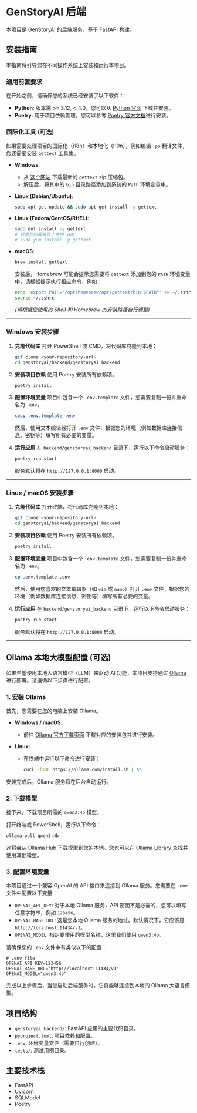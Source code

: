 # GenStoryAI 后端

本项目是 GenStoryAI 的后端服务，基于 FastAPI 构建。

## 安装指南

本指南将引导您在不同操作系统上安装和运行本项目。

### **通用前置要求**

在开始之前，请确保您的系统已经安装了以下软件：

- **Python**: 版本需 >= 3.12, < 4.0。您可以从 [Python 官网](https://www.python.org/downloads/) 下载并安装。
- **Poetry**: 用于项目依赖管理。您可以参考 [Poetry 官方文档](https://python-poetry.org/docs/#installation)进行安装。

### **国际化工具 (可选)**

如果需要处理项目的国际化（i18n）和本地化（l10n），例如编辑 `.po` 翻译文件，您还需要安装 `gettext` 工具集。

- **Windows**:
  - 从 [这个网站](https://mlocati.github.io/gettext-iconv-windows/) 下载最新的 `gettext` zip 压缩包。
  - 解压后，将其中的 `bin` 目录路径添加到系统的 `Path` 环境变量中。

- **Linux (Debian/Ubuntu)**:
  ```bash
  sudo apt-get update && sudo apt-get install -y gettext
  ```

- **Linux (Fedora/CentOS/RHEL)**:
  ```bash
  sudo dnf install -y gettext
  # 或者在旧版系统上使用 yum
  # sudo yum install -y gettext
  ```

- **macOS**:
  ```bash
  brew install gettext
  ```
  安装后，Homebrew 可能会提示您需要将 `gettext` 添加到您的 `PATH` 环境变量中，请根据提示执行相应命令，例如：
  ```bash
  echo 'export PATH="/opt/homebrew/opt/gettext/bin:$PATH"' >> ~/.zshrc
  source ~/.zshrc
  ```
  *(请根据您使用的 Shell 和 Homebrew 的安装路径自行调整)*

---

### **Windows 安装步骤**

1.  **克隆代码库**
    打开 PowerShell 或 CMD，将代码库克隆到本地：
    ```bash
    git clone <your-repository-url>
    cd genstoryai/backend/genstoryai_backend
    ```

2.  **安装项目依赖**
    使用 Poetry 安装所有依赖项。
    ```bash
    poetry install
    ```

3.  **配置环境变量**
    项目中包含一个 `.env.template` 文件，您需要复制一份并重命名为 `.env`。
    ```powershell
    copy .env.template .env
    ```
    然后，使用文本编辑器打开 `.env` 文件，根据您的环境（例如数据库连接信息、密钥等）填写所有必要的变量。

4.  **运行应用**
    在 `backend/genstoryai_backend` 目录下，运行以下命令启动服务：
    ```bash
    poetry run start
    ```
    服务默认将在 `http://127.0.0.1:8000` 启动。

---

### **Linux / macOS 安装步骤**

1.  **克隆代码库**
    打开终端，将代码库克隆到本地：
    ```bash
    git clone <your-repository-url>
    cd genstoryai/backend/genstoryai_backend
    ```

2.  **安装项目依赖**
    使用 Poetry 安装所有依赖项。
    ```bash
    poetry install
    ```

3.  **配置环境变量**
    项目中包含一个 `.env.template` 文件，您需要复制一份并重命名为 `.env`。
    ```bash
    cp .env.template .env
    ```
    然后，使用您喜欢的文本编辑器（如 `vim` 或 `nano`）打开 `.env` 文件，根据您的环境（例如数据库连接信息、密钥等）填写所有必要的变量。

4.  **运行应用**
    在 `backend/genstoryai_backend` 目录下，运行以下命令启动服务：
    ```bash
    poetry run start
    ```
    服务默认将在 `http://127.0.0.1:8000` 启动。

---

## Ollama 本地大模型配置 (可选)

如果希望使用本地大语言模型（LLM）来驱动 AI 功能，本项目支持通过 [Ollama](https://ollama.com/) 进行部署。请遵循以下步骤进行配置。

### 1. 安装 Ollama

首先，您需要在您的电脑上安装 Ollama。

- **Windows / macOS**:
  - 前往 [Ollama 官方下载页面](https://ollama.com/download) 下载对应的安装包并进行安装。

- **Linux**:
  - 在终端中运行以下命令进行安装：
    ```bash
    curl -fsSL https://ollama.com/install.sh | sh
    ```
安装完成后，Ollama 服务将在后台自动运行。

### 2. 下载模型

接下来，下载项目所需的 `qwen3:4b` 模型。

打开终端或 PowerShell，运行以下命令：
```bash
ollama pull qwen3:4b
```
这将会从 Ollama Hub 下载模型到您的本地。您也可以在 [Ollama Library](https://ollama.com/library) 查找并使用其他模型。

### 3. 配置环境变量

本项目通过一个兼容 OpenAI 的 API 接口来连接到 Ollama 服务。您需要在 `.env` 文件中配置以下变量：

- `OPENAI_API_KEY`: 对于本地 Ollama 服务，API 密钥不是必需的，您可以填写任意字符串，例如 `123456`。
- `OPENAI_BASE_URL`: 这是您本地 Ollama 服务的地址。默认情况下，它应该是 `http://localhost:11434/v1`。
- `OPENAI_MODEL`: 指定要使用的模型名称，这里我们使用 `qwen3:4b`。

请确保您的 `.env` 文件中有类似以下的配置：
```env
# .env file
OPENAI_API_KEY=123456
OPENAI_BASE_URL="http://localhost:11434/v1"
OPENAI_MODEL="qwen3:4b"
```

完成以上步骤后，当您启动后端服务时，它将能够连接到本地的 Ollama 大语言模型。

## 项目结构

- `genstoryai_backend/`: FastAPI 应用的主要代码目录。
- `pyproject.toml`: 项目依赖和配置。
- `.env`: 环境变量文件（需要自行创建）。
- `tests/`: 测试用例目录。

## 主要技术栈

- FastAPI
- Uvicorn
- SQLModel
- Poetry
